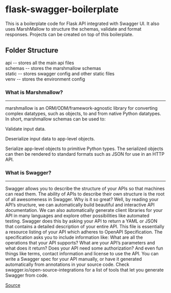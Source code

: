 # flask-swagger-boilerplate

This is a boilerplate code for Flask API integrated with Swagger UI.
It also uses MarshMallow to structure the schemas, validate and format responses.
Projects can be created on top of this boilerplate.

## Folder Structure

api     -- stores all the main api files  
schemas -- stores the marshmallow schemas  
static  -- stores swagger config and other static files  
venv    -- stores the environment config

### What is Marshmallow?

---
marshmallow is an ORM/ODM/framework-agnostic library for converting complex datatypes, such as objects, to and from native Python datatypes.
In short, marshmallow schemas can be used to:

Validate input data.

Deserialize input data to app-level objects.

Serialize app-level objects to primitive Python types. The serialized objects can then be rendered to standard formats such as JSON for use in an HTTP API.

### What is Swagger?

---
Swagger allows you to describe the structure of your APIs so that machines can read them. The ability of APIs to describe their own structure is the root of all awesomeness in Swagger. Why is it so great? Well, by reading your API’s structure, we can automatically build beautiful and interactive API documentation. We can also automatically generate client libraries for your API in many languages and explore other possibilities like automated testing. Swagger does this by asking your API to return a YAML or JSON that contains a detailed description of your entire API. This file is essentially a resource listing of your API which adheres to OpenAPI Specification. The specification asks you to include information like:
What are all the operations that your API supports?
What are your API’s parameters and what does it return?
Does your API need some authorization?
And even fun things like terms, contact information and license to use the API.
You can write a Swagger spec for your API manually, or have it generated automatically from annotations in your source code. Check swagger.io/open-source-integrations for a list of tools that let you generate Swagger from code.

[Source](https://swagger.io/docs/specification/2-0/what-is-swagger/)

